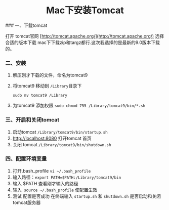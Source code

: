 <h1 align="center" >Mac下安装Tomcat</h1>
### 一、下载tomcat

打开 tomcat官网 [http://tomcat.apache.org/](http://tomcat.apache.org/) 选择合适的版本下载
mac下下载zip和targz都行.这次我选择的是最新的9.0版本下载的。

### 二、安装

1. 解压刚才下载的文件，命名为tomcat9
2. 将tomcat9 移动到 `/Library`目录下
     
     `sudo mv tomcat9 /Library`
3. 为tomcat9 添加权限 `sudo chmod 755 /Library/tomcat9/bin/*.sh`

### 三、开启和关闭tomcat 

1. 启动tomcat `/Library/tomcat9/bin/startup.sh`
2. [http://localhost:8080](http://localhost:8080/) 打开tomcat 首页
3. 关闭 tomcat `/Library/tomcat9/bin/shutdown.sh`

### 四、配置环境变量

1. 打开.bash_profile `vi ~/.bash_profile`
2. 输入路径：`export PATH=$PATH:/Library/tomcat9/bin`
3. 输入 $PATH 查看刚才输入的路径
4. 输入` source ~/.bash_profile` 使配置生效
5. 测试 配置是否成功
	在终端输入 `startup.sh` 和 `shutdown.sh` 是否启动和关闭tomcat服务器

